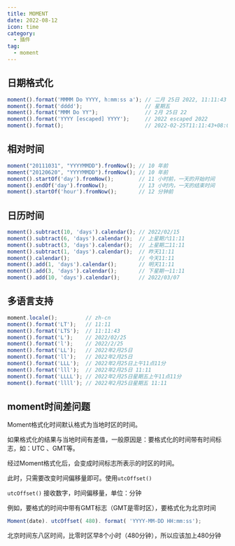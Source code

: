 ```yaml
---
title: MOMENT
date: 2022-08-12
icon: time
category:
  - 插件
tag:
  - moment
---
```

## 日期格式化

```javascript
moment().format('MMMM Do YYYY, h:mm:ss a'); // 二月 25日 2022, 11:11:43 上午
moment().format('dddd');                    // 星期五
moment().format("MMM Do YY");               // 2月 25日 22
moment().format('YYYY [escaped] YYYY');     // 2022 escaped 2022
moment().format();                          // 2022-02-25T11:11:43+08:00
```

## 相对时间

```javascript
moment("20111031", "YYYYMMDD").fromNow(); // 10 年前
moment("20120620", "YYYYMMDD").fromNow(); // 10 年前
moment().startOf('day').fromNow();        // 11 小时前，一天的开始时间
moment().endOf('day').fromNow();          // 13 小时内，一天的结束时间
moment().startOf('hour').fromNow();       // 12 分钟前
```

## 日历时间

```javascript
moment().subtract(10, 'days').calendar(); // 2022/02/15
moment().subtract(6, 'days').calendar();  // 上星期六11:11
moment().subtract(3, 'days').calendar();  // 上星期二11:11
moment().subtract(1, 'days').calendar();  // 昨天11:11
moment().calendar();                      // 今天11:11
moment().add(1, 'days').calendar();       // 明天11:11
moment().add(3, 'days').calendar();       // 下星期一11:11
moment().add(10, 'days').calendar();      // 2022/03/07
```

## 多语言支持

```javascript
moment.locale();         // zh-cn
moment().format('LT');   // 11:11
moment().format('LTS');  // 11:11:43
moment().format('L');    // 2022/02/25
moment().format('l');    // 2022/2/25
moment().format('LL');   // 2022年2月25日
moment().format('ll');   // 2022年2月25日
moment().format('LLL');  // 2022年2月25日上午11点11分
moment().format('lll');  // 2022年2月25日 11:11
moment().format('LLLL'); // 2022年2月25日星期五上午11点11分
moment().format('llll'); // 2022年2月25日星期五 11:11
```
## moment时间差问题

Moment格式化时间默认格式为当地时区的时间。

如果格式化的结果与当地时间有差值，一般原因是：要格式化的时间带有时间标志，如：UTC 、GMT等。

经过Moment格式化后，会变成时间标志所表示的时区的时间。

此时，只需要改变时间偏移量即可。使用`utcOffset()`

`utcOffset()` 接收数字，时间偏移量，单位：分钟

例如，要格式的时间中带有GMT标志（GMT是零时区），要格式化为北京时间

```js
Moment(date). utcOffset( 480). format( 'YYYY-MM-DD HH:mm:ss');
```
北京时间东八区时间，比零时区早8个小时（480分钟），所以应该加上480分钟
